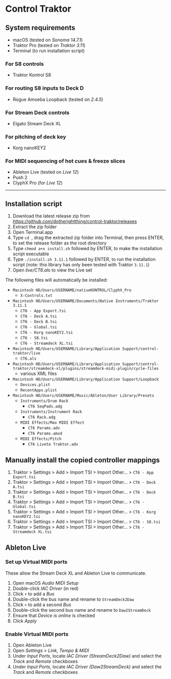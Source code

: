 # Control Traktor

## System requirements

* macOS (tested on *Sonoma 14.7.1*)
* Traktor Pro (tested on *Traktor 3.11*)
* Terminal (to run installation script)

### For S8 controls

* Traktor Kontrol S8

### For routing S8 inputs to Deck D

* Rogue Amoeba Loopback (tested on *2.4.5*)

### For Stream Deck controls

* Elgato Stream Deck XL

### For pitching of deck key

* Korg nanoKEY2

### For MIDI sequencing of hot cues & freeze slices

* Ableton Live (tested on *Live 12*)
* Push 2
* ClyphX Pro (for *Live 12*)

---

## Installation script

1. Download the latest release zip from <https://github.com/dotherightthing/control-traktor/releases>
2. Extract the zip folder
3. Open Terminal.app
4. Type `cd `, drag the extracted zip folder into Terminal, then press ENTER, to set the release folder as the root directory
5. Type `chmod a+x install.sh` followed by ENTER, to make the installation script executable
6. Type `./install.sh 3.11.1` followed by ENTER, to run the installation script (note: this library has only been tested with Traktor `3.11.1`)
7. Open *live/CT6.als* to view the Live set

The following files will automatically be installed:

* `Macintosh HD/Users/USERNAME/nativeKONTROL/ClyphX_Pro`
  * `X-Controls.txt`
* `Macintosh HD/Users/USERNAME/Documents/Native Instruments/Traktor 3.11.1`
  * `CT6 - App Export.tsi`
  * `CT6 - Deck A.tsi`
  * `CT6 - Deck B.tsi`
  * `CT6 - Global.tsi`
  * `CT6 - Korg nanoKEY2.tsi`
  * `CT6 - S8.tsi`
  * `CT6 - Streamdeck XL.tsi`
* `Macintosh HD/Users/USERNAME/Library/Application Support/control-traktor/live`
  * `CT6.als`
* `Macintosh HD/Users/USERNAME/Library/Application Support/control-traktor/streamdeck-xl/plugins/streamdeck-midi-plugin/cycle-files`
  * various XML files
* `Macintosh HD/Users/USERNAME/Library/Application Support/Loopback`
  * `Devices.plist`
  * `RecentApps.plist`
* `Macintosh HD/Users/USERNAME/Music/Ableton/User Library/Presets`
  * `Instruments/Drum Rack`
    * `CT6 SeqPads.adg`
  * `Instruments/Instrument Rack`
    * `CT6 Rack.adg`
  * `MIDI Effects/Max MIDI Effect`
    * `CT6 Params.adv`
    * `CT6 Params.amxd`
  * `MIDI Effects/Pitch`
    * `CT6 Liveto Traktor.adv`

## Manually install the copied controller mappings

1. Traktor > Settings > Add > Import TSI > Import Other... > `CT6 - App Export.tsi`
2. Traktor > Settings > Add > Import TSI > Import Other... > `CT6 - Deck A.tsi`
3. Traktor > Settings > Add > Import TSI > Import Other... > `CT6 - Deck B.tsi`
4. Traktor > Settings > Add > Import TSI > Import Other... > `CT6 - Global.tsi`
5. Traktor > Settings > Add > Import TSI > Import Other... > `CT6 - Korg nanoKEY2.tsi`
6. Traktor > Settings > Add > Import TSI > Import Other... > `CT6 - S8.tsi`
7. Traktor > Settings > Add > Import TSI > Import Other... > `CT6 - Streamdeck XL.tsi`

## Ableton Live

### Set up Virtual MIDI ports

These allow the Stream Deck XL and Ableton Live to communicate.

1. Open macOS *Audio MIDI Setup*
2. Double-click *IAC Driver* (in red)
3. Click `+` to add a *Bus*
4. Double-click the bus name and rename to `StreamDeck2Daw`
5. Click `+` to add a second *Bus*
6. Double-click the second bus name and rename to `Daw2StreamDeck`
7. Ensure that *Device is online* is checked
8. Click *Apply*

### Enable Virtual MIDI ports

1. Open Ableton Live
2. Open *Settings* > *Link, Tempo & MIDI*
3. Under *Input Ports*, locate *IAC Driver (StreamDeck2Daw)* and select the *Track* and *Remote* checkboxes
4. Under *Input Ports*, locate *IAC Driver (Daw2StreamDeck)* and select the *Track* and *Remote* checkboxes
